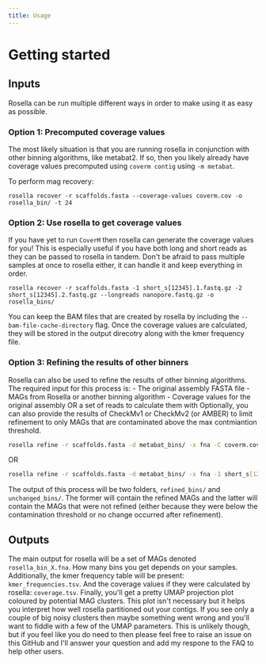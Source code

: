 ```yaml
---
title: Usage
---
```


Getting started
========

## Inputs

Rosella can be run multiple different ways in order to make using it as easy as possible.

### Option 1: Precomputed coverage values

The most likely situation is that you are running rosella in conjunction with other
binning algorithms, like metabat2. If so, then you likely already have coverage values precomputed
using `coverm contig` using `-m metabat`.

To perform mag recovery:
```
rosella recover -r scaffolds.fasta --coverage-values coverm.cov -o rosella_bin/ -t 24
```

### Option 2: Use rosella to get coverage values

If you have yet to run `CoverM` then rosella can generate the coverage values for you!
This is especially useful if you have both long and short reads as they can be passed
to rosella in tandem. Don't be afraid to pass multiple samples at once to rosella either,
it can handle it and keep everything in order.

```
rosella recover -r scaffolds.fasta -1 short_s[12345].1.fastq.gz -2 short_s[12345].2.fastq.gz --longreads nanopore.fastq.gz -o rosella_bins/
```

You can keep the BAM files that are created by rosella by including the `--bam-file-cache-directory`
flag. Once the coverage values are calculated, they will be stored in the output direcotry along with
the kmer frequency file.

### Option 3: Refining the results of other binners

Rosella can also be used to refine the results of other binning algorithms. The required input for this process is:
    - The original assembly FASTA file
    - MAGs from Rosella or another binning algorithm
    - Coverage values for the original assembly OR a set of reads to calculate them with
Optionally, you can also provide the results of CheckMv1 or CheckMv2 (or AMBER) to limit refinement to only MAGs that are contaminated above the max contmiantion threshold.

```bash
rosella refine -r scaffolds.fasta -d metabat_bins/ -x fna -C coverm.cov -o refined_bins/ -t 24
```
OR
```bash
rosella refine -r scaffolds.fasta -d metabat_bins/ -x fna -1 short_s[12345].1.fastq.gz -2 short_s[12345].2.fastq.gz --longreads nanopore.fastq.gz -o refined_bins/ -t 24
```

The output of this process will be two folders, `refined_bins/` and `unchanged_bins/`. The former will contain the refined MAGs and the latter will contain the MAGs that were not refined (either because they were below the contamination threshold or no change occurred after refinement).

## Outputs

The main output for rosella will be a set of MAGs denoted `rosella_bin_X.fna`. How many bins you get depends on your 
samples. Additionally, the kmer frequency table will be present: `kmer_frequencies.tsv`. And the coverage values if
they were calculated by rosella: `coverage.tsv`. Finally, you'll get a pretty UMAP projection plot coloured
by potential MAG clusters. This plot isn't necessary but it helps you interpret how well rosella partitioned out your contigs.
If you see only a couple of big noisy clusters then maybe something went wrong and you'll want to fiddle with a few of
the UMAP parameters. This is unlikely though, but if you feel like you do need to then please feel free to raise an issue
on this GitHub and I'll answer your question and add my respone to the FAQ to help other users.
